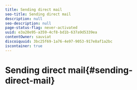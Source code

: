 ```yaml
---
title: Sending direct mail
seo-title: Sending direct mail
description: null
seo-description: null
page-status-flag: never-activated
uuid: e3a28e95-a359-4cf8-bd1b-637a9d5339ea
contentOwner: sauviat
discoiquuid: 3bc25f69-1a76-4e97-9053-917e8af1a2bc
iscontainer: true
---
```


# Sending direct mail{#sending-direct-mail}

